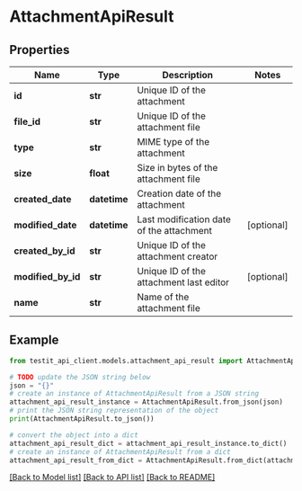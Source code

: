 # AttachmentApiResult


## Properties

Name | Type | Description | Notes
------------ | ------------- | ------------- | -------------
**id** | **str** | Unique ID of the attachment | 
**file_id** | **str** | Unique ID of the attachment file | 
**type** | **str** | MIME type of the attachment | 
**size** | **float** | Size in bytes of the attachment file | 
**created_date** | **datetime** | Creation date of the attachment | 
**modified_date** | **datetime** | Last modification date of the attachment | [optional] 
**created_by_id** | **str** | Unique ID of the attachment creator | 
**modified_by_id** | **str** | Unique ID of the attachment last editor | [optional] 
**name** | **str** | Name of the attachment file | 

## Example

```python
from testit_api_client.models.attachment_api_result import AttachmentApiResult

# TODO update the JSON string below
json = "{}"
# create an instance of AttachmentApiResult from a JSON string
attachment_api_result_instance = AttachmentApiResult.from_json(json)
# print the JSON string representation of the object
print(AttachmentApiResult.to_json())

# convert the object into a dict
attachment_api_result_dict = attachment_api_result_instance.to_dict()
# create an instance of AttachmentApiResult from a dict
attachment_api_result_from_dict = AttachmentApiResult.from_dict(attachment_api_result_dict)
```
[[Back to Model list]](../README.md#documentation-for-models) [[Back to API list]](../README.md#documentation-for-api-endpoints) [[Back to README]](../README.md)


